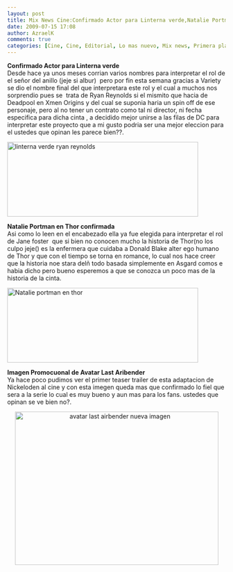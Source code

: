 ```yaml
---
layout: post
title: Mix News Cine:Confirmado Actor para Linterna verde,Natalie Portman en Thor confirmada,Imagen Promocuonal de Avatar Last Aribender
date: 2009-07-15 17:08
author: AzraelK
comments: true
categories: [Cine, Cine, Editorial, Lo mas nuevo, Mix news, Primera plana]
---
```

<p><strong>Confirmado Actor para Linterna verde</strong><br />
Desde hace ya unos meses corrian varios nombres para interpretar el rol de el señor del anillo (jeje si albur)  pero por fin esta semana gracias a Variety  se dio el nombre final del que interpretara este rol y el cual a muchos nos sorprendio pues se  trata de Ryan Reynolds si el mismito que hacia de Deadpool en Xmen Origins y del cual se suponia haria un spin off de ese personaje, pero al no tener un contrato como tal ni director, ni fecha especifica para dicha cinta , a decidido mejor unirse a las filas de DC para interpretar este proyecto que a mi gusto podria ser una mejor eleccion para el ustedes que opinan les parece bien??.</p>
<p><img title="linterna verde ryan reynolds" src="http://www.theultrageeks.com/ug3/../wordpress25/wp-content/themes/mimbo2.2/images/linterna-verde-ryan-reynolds.jpg" alt="linterna verde ryan reynolds" width="440" height="172"></p>
<p><strong>Natalie Portman en Thor confirmada</strong><br />
Asi como lo leen en el encabezado ella ya fue elegida para interpretar el rol de Jane foster  que si bien no conocen mucho la historia de Thor(no los culpo jeje() es la enfermera que cuidaba a Donald Blake alter ego humano de Thor y que con el tiempo se torna en romance, lo cual nos hace creer que la historia noe stara delñ todo basada simplemente en Asgard comos e habia dicho pero bueno esperemos a que se conozca un poco mas de la historia de la cinta.</p>
<p><img title="Natalie portman en thor" src="http://www.theultrageeks.com/ug3/../wordpress25/wp-content/themes/mimbo2.2/images/Natalie-portman-en-thor.jpg" alt="Natalie portman en thor" width="440" height="172"></p>
<p><strong>Imagen Promocuonal de Avatar Last Aribender</strong><br />
Ya hace poco pudimos ver el primer teaser trailer de esta adaptacion de Nickeloden al cine y con esta imegen queda mas que confirmado lo fiel que sera a la serie lo cual es muy bueno y aun mas para los fans. ustedes que opinan se ve bien no?.</p>
<p style="text-align:center"><img title="avatar last airbender nueva imagen" src="http://www.theultrageeks.com/ug3/../wordpress25/wp-content/themes/mimbo2.2/images/avatar-last-airbender-nueva-imagen.jpg" alt="avatar last airbender nueva imagen" width="469" height="353"></p>

